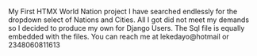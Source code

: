 My First HTMX World Nation project
I have searched endlessly for the dropdown select of 
Nations and Cities. All I got did not meet my demands
so I decided to produce my own for Django Users.
The Sql file is equally embedded with the files.
You can reach me at lekedayo@hotmail or 2348060811613

